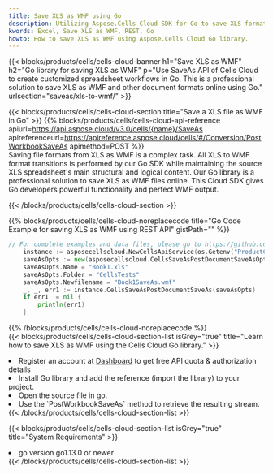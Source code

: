 ```yaml
---
title: Save XLS as WMF using Go 
description: Utilizing Aspose.Cells Cloud SDK for Go to save XLS format file as WMF format file. 
kwords: Excel, Save XLS as WMF, REST, Go
howto: How to save XLS as WMF using Aspose.Cells Cloud Go library.
---
```



{{< blocks/products/cells/cells-cloud-banner h1="Save XLS as WMF" h2="Go library for saving XLS as WMF" p="Use SaveAs API of Cells Cloud to create customized spreadsheet workflows in Go. This is a professional solution to save XLS as WMF and other document formats online using Go." urlsection="saveas/xls-to-wmf/" >}}

{{< blocks/products/cells/cells-cloud-section  title="Save a XLS file as WMF in Go" >}}
{{% blocks/products/cells/cells-cloud-api-reference  apiurl=https://api.aspose.cloud/v3.0/cells/{name}/SaveAs  apireferenceurl=https://apireference.aspose.cloud/cells/#/Conversion/PostWorkbookSaveAs  apimethod=POST %}}
<br/>
Saving file formats from XLS as WMF is a complex task. All XLS to WMF format transitions is performed by our Go SDK while maintaining the source XLS spreadsheet's main structural and logical content. Our Go library is a professional solution to save XLS as WMF files online. This Cloud SDK gives Go developers powerful functionality and perfect WMF output.

{{< /blocks/products/cells/cells-cloud-section >}}

{{% blocks/products/cells/cells-cloud-noreplacecode title="Go Code Example for saving XLS as WMF using REST API" gistPath="" %}}
  
```go
// For complete examples and data files, please go to https://github.com/aspose-cells-cloud/aspose-cells-cloud-go/
    instance := asposecellscloud.NewCellsApiService(os.Getenv("ProductClientId"), os.Getenv("ProductClientSecret"))
    saveAsOpts := new(asposecellscloud.CellsSaveAsPostDocumentSaveAsOpts)
    saveAsOpts.Name = "Book1.xls"
    saveAsOpts.Folder = "CellsTests"
    saveAsOpts.Newfilename = "Book1SaveAs.wmf"
    _, _, err1 := instance.CellsSaveAsPostDocumentSaveAs(saveAsOpts)
    if err1 != nil {
	    println(err1)
    }
```
  
{{% /blocks/products/cells/cells-cloud-noreplacecode  %}}
<br/>
{{< blocks/products/cells/cells-cloud-section-list isGrey="true"  title="Learn how to save XLS as WMF using the Cells Cloud Go library." >}}
<li>Register an account at <a href="https://dashboard.aspose.cloud/">Dashboard</a> to get free API quota & authorization details</li>
<li>Install Go library and add the reference (import the library) to your project.</li>
<li>Open the source file in go.</li>
<li>Use the `PostWorkbookSaveAs` method to retrieve the resulting stream.</li>
{{< /blocks/products/cells/cells-cloud-section-list >}}

{{< blocks/products/cells/cells-cloud-section-list isGrey="true"  title="System Requirements" >}}
<li>go version go1.13.0 or newer</li>
{{< /blocks/products/cells/cells-cloud-section-list >}}
